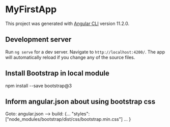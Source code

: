 # MyFirstApp

This project was generated with [Angular CLI](https://github.com/angular/angular-cli) version 11.2.0.

## Development server

Run `ng serve` for a dev server. Navigate to `http://localhost:4200/`. The app will automatically reload if you change any of the source files.

## Install Bootstrap in local module

npm install --save bootstrap@3

## Inform angular.json about using bootstrap css

Goto: angular.json --> build: {... "styles": ["node_modules/bootstrap/dist/css/bootstrap.min.css"] ... }